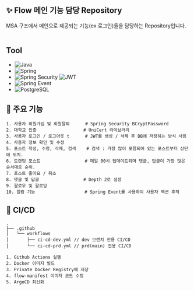 ## ✨ Flow 메인 기능 담당 Repository

MSA 구조에서 메인으로 제공되는 기능(ex 로그인)들을 담당하는 Repository입니다.<br>
<br>

## Tool
- ![Java](https://img.shields.io/badge/Java-17-ED8B00?style=flat-square&logo=openjdk&logoColor=white)
- ![Spring](https://img.shields.io/badge/Spring-6DB33F?style=flat-square&logo=spring&logoColor=white)
- ![Spring Security](https://img.shields.io/badge/Spring%20Security-6DB33F?style=flat-square&logo=spring&logoColor=white) ![JWT](https://img.shields.io/badge/JWT-000000?style=flat-square&logo=jsonwebtokens&logoColor=white)
- ![Spring Event](https://img.shields.io/badge/Spring%20Event-6DB33F?style=flat-square&logo=spring&logoColor=white)
- ![PostgreSQL](https://img.shields.io/badge/PostgreSQL-4169E1?style=flat-square&logo=postgresql&logoColor=white)




## 🚀 주요 기능
```
1. 사용자 회원가입 및 회원탈퇴      # Spring Security BCryptPassword
2. 대학교 인증                  # UniCert 라이브러리
3. 사용자 로그인 / 로그아웃 t      # JWT를 생성 / 삭제 후 DB에 저장하는 방식 사용
4. 사용자 정보 확인 및 수정        
5. 포스트 작성, 수정, 삭제, 검색    # 검색 : 가장 많이 포함되어 있는 포스트부터 상단에 위치.
6. 트랜딩 포스트                 # 매일 00시 업데이트되며 댓글, 답글이 가장 많은 순서대로 순위. 
7. 포스트 좋아요 / 취소           
8. 댓글 및 답글                 # Depth 2로 설정
9. 팔로우 및 팔로잉
10. 알람 기능                   # Spring Event를 사용하여 사용자 액션 추적
```

## 🌊 CI/CD
```
.
├── .github
│   └── workflows
│       ├── ci-cd-dev.yml // dev 브랜치 전용 CI/CD
│       └── ci-cd-prd.yml // prd(main) 전용 CI/CD

1. Github Actions 실행
2. Docker 이미지 빌드
3. Private Docker Registry에 저장
4. flow-manifest 이미지 코드 수정
5. ArgoCD 최신화
```

